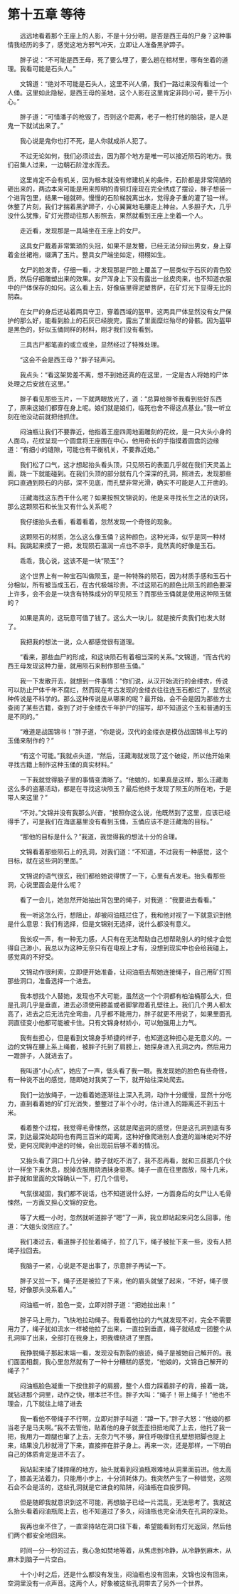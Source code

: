 # 第十五章 等待


　　远远地看着那个王座上的人影，不是十分分明，是否是西王母的尸身？这种事情我经历的多了，感觉这地方邪气冲天，立即让人准备黑驴蹄子。

　　胖子说：“不可能是西王母，死了要么埋了，要么趟在棺材里，哪有坐着的道理。我看可能是石头人。”

　　文锦道：“绝对不可能是石头人，这里不兴人俑，我们一路过来没有看过一个人俑。这里如此隐秘，是西王母的圣地，这个人影在这里肯定非同小可，要千万小心。”

　　胖子道：“可惜潘子的枪毁了，否则这个距离，老子一枪打他的脑袋，是人是鬼一下就试出来了。”

　　我心说是鬼你也打不死，是人你就成杀人犯了。

　　不过无论如何，我们必须过去，因为那个地方是唯一可以接近陨石的地方。我们召集人过来，一边朝石阶漟水而去。

　　这里肯定不会有机关，因为根本就没有修建机关的条件，石阶都是非常简陋的砸出来的，两边本来可能是用来照明的青铜灯座现在完全绣成了摆设，胖子想装一个进背包里，结果一碰就碎。慢慢的石阶梯脱离出水，觉得身子重的灌了铅一样。休整了片刻，我们才揣着黑驴蹄子，小心翼翼地毛腰走上神台。人多胆子大，几乎没什么犹豫，矿灯光攒动往那人影照去，果然就看到王座上坐着一个人。

　　走近看，发现那是一具端坐在王座上的女尸。

　　这具女尸戴着非常繁琐的头冠，如果不是发簪，已经无法分辩出男女，身上穿着金丝裙袍，缀满了玉片。整具女尸端坐如定，栩栩如生。

　　女尸的脸发青，仔细一看，才发现那是尸脸上覆盖了一层类似于石灰的青色胶质，然后仔细雕塑出来的效果。女尸浑身上下没有露出一丝皮肉来，也不知道衣服中的尸体保存的如何。这么看上去，好像庙里得泥塑菩萨，在矿灯光下显得无比的阴森。

　　在女尸的身后还站着两具守卫，穿着西域的盔甲。这两具尸体显然没有女尸保护的那么好，能看到脸上的石灰已经脱完，露出了里面糜烂殆尽的骨骸。因为盔甲是黑色的，好似玉俑同样的材料，刚才我们没有看到。

　　三具古尸都笔直的或立或坐，显然经过了特殊处理。

　　“这会不会是西王母？”胖子轻声问。

　　我点头：“看这架势差不离，想不到她还真的在这里，一定是古人将她的尸体处理之后安放在这里。”

　　胖子看见那些玉片，一下就两眼放光了，道：“总算给胖爷我看到些好东西了，原来这娘们都穿在身上呢。娘们就是娘们，临死也舍不得这点基业。”我一听立刻在他没动前就把他抓住。

　　闷油瓶让我们不要靠近，他指着王座四周地面雕刻的花纹，是一只大头小身的人面鸟，花纹呈现一个圆盘将王座围在中心，他用奇长的手指摸着圆盘的边缘道：“有细小的缝隙，可能也有平衡机关，不要靠近她。”

　　我们松了口气，这才想起抬头看头顶，只见陨石的表面几乎就在我们天灵盖上面，跳一下就能碰到。在我们头顶的部分就有几个深深的孔洞，照进去，发现那些洞口直通到陨石的内部，深不见底，而孔壁非常光滑，确实不可能是人工开凿的。

　　汪藏海找这东西干什么呢？如果按照文锦说的，他是来寻找长生之法的诀窍，那么这颗陨石和长生又有什么关系呢？

　　我仔细抬头去看，看着看着，忽然发现一个奇怪的现象。

　　这颗陨石的材质，怎么这么像玉俑？这种颜色，这种光泽，似乎是同一种材料。我跳起来摸了一把，发现陨石温润一点也不凉手，竟然真的好像是玉石。

　　乖乖，我心说，这该不是一块“陨玉”？

　　这个世界上有一种宝石叫做陨玉，是一种特殊的陨石，因为材质手感和玉石十分相似，所有被当成玉石，在古代极端珍贵。不过这陨石的颜色比陨玉的颜色要深上许多，会不会是一块含有特殊成分的罕见陨玉？而那些玉俑就是使用这种陨玉做的？

　　如果是真的，这玩意可值了钱了。这么大一块儿，就是按斤卖我们也发大财了。

　　我把我的想法一说，众人都感觉很有道理。

　　“看来，那些血尸的形成，和这块陨石有着相当深的关系。”文锦道，“而古代的西王母发现这种力量，就用陨石来制作那些玉俑。”

　　我一下发散开去，就想到一件事情：“你们说，从汉开始流行的金缕衣，传说可以防止尸体千年不腐烂，然而现在考古发现的金缕衣往往连玉石都烂了，显然这种传说是不科学的。那么这种传说是从哪来的呢？最开始，会不会是因为那些方士查阅了某些古籍，查到了对于金缕衣千年护尸的描写，却不知道这个玉和普通的玉是不同的。”

　　“难道是战国锦书！”胖子道，“你是说，汉代的金缕衣是模仿战国锦书上写的玉俑来制作的？”

　　“有这个可能。”我就点头道，“然后，汪藏海就发现了这个破绽，所以他开始来寻找古籍上制作这种玉俑的真实材料。”

　　一下我就觉得脑子里的事情变清晰了。“他娘的，如果真是这样，那么汪藏海这么多的盗墓活动，都是在寻找这块陨玉？最后他终于发现了陨玉的所在地，于是带人来这里？”

　　“不对。”文锦并没有我那么兴奋，“按照你这么说，他既然到了这里，应该已经得手了，可是我们在海底墓里没有看到玉俑，玉俑应该不是汪藏海的目标。”

　　“那他的目标是什么？”我道，我觉得我的想法十分的合理。

　　文锦看着那些陨石上的孔洞，对我们道：“不知道，不过我有一种感觉，这个目标，就在这些洞的里面。”

　　文锦说的语气很玄，我们都给她说得愣了一下，心里有点发毛。抬头看那些洞，心说里面会是什么呢？

　　看了一会儿，她忽然开始抽出背包里的绳子，对我道：“我要进去看看。”

　　我一听这怎么行，想阻止，却被闷油瓶拦住了，我和他对视了一下就意识到他是什么意思：我们有选择，但是文锦别无选择，说什么都没有意义。

　　我长叹一声，有一种无力感，人只有在无法帮助自己想帮助别人的时候才会觉得自己渺小，我总以为这种无奈只有在电视上才有，没想到现实中也会给我碰上，感觉真的不好受。

　　文锦动作很利索，立即便开始准备，让闷油瓶去帮她连接绳子，自己用矿灯照那些洞口，准备选择一个进去。

　　我本想找个人替她，发现也不大可能，虽然这一个个洞都有柏油桶那么大，但是孔洞几乎是垂直，进去必须使用膝盖或者脚掌蹬着孔壁往上。我们几个男人都太高了，进去之后无法完全弯曲，几乎都不能用力，胖子就更不用说了，如果里面孔洞直径变小他都可能被卡住。只有文锦身材娇小，可以勉强用上力气。

　　我有些担心，但是看到文锦身手矫捷的样子，也知道这种担心是无意义的。一边的文锦在腰上系上绳套，被胖子托到了肩膀上，她探身进入孔洞之内，然后用力一蹬胖子，人就进去了。

　　我叫道“小心点”，她应了一声，低头看了我一眼。我发现她的脸色有些奇怪，有一种说不出的感觉，随即她对我笑了一下，就开始往深处爬去。

　　我们一边放绳子，一边看着她逐渐往上深入孔洞，动作十分缓慢，显然十分吃力，直到看着她的矿灯光消失，整整过了半个小时，估计进入的距离还不到五十米。

　　看着整个过程，我觉得毛骨悚然，这就是爬盗洞的感觉，但是这孔洞到底有多深，到达最深处起码也有两三百米的距离，这种好像爬进别人食道的滋味绝对不好受，更何况爬到中途的时候，会出现前后够不着的情况。

　　又抬头看了洞口十几分钟，脖子就吃不消了，我不忍再看，就和三叔那几个伙计一样坐下来休息，脱掉衣服用烧酒抹身驱寒。绳子一直在往里面放，隔十几米，胖子就和里面的文锦确认一下，打几个信号。

　　气氛很凝固，我们都不说话，也不知道说什么好，一方面身后的女尸让人毛骨悚然，一方面又担心文锦的安危。

　　等了大概一小时，忽然就听道胖子“嗯”了一声，我立即站起来问怎么回事，他道：“大姐头没回应了。”

　　我们凑过去，看道胖子拉扯着绳子，拉了几下，绳子被扯下来一些，没有人把绳子拉回去。

　　我脑子一紧，心说是不是出事了，示意胖子再试一下。

　　胖子又拉一下，绳子还是被拉了下来，他的眉头就皱了起来，“不好，绳子很轻，好像那头没系着人。”

　　闷油瓶一听，脸色一变，立即对胖子道：“把她拉出来！”

　　胖子马上用力，飞快地拉动绳子。我看着他拉的力气就发现不对，完全不需要用力了，绳子犹如流水一样被他拉了出来，一直拉到垂直，绳子就结成一团整个从孔洞摔了出来，全部打在我身上，把我缠绕进了里面。

　　我挣脱绳子那起末端一看，发现没有割裂的痕迹，绳子是被她自己解开的。我们面面相觑，我心里忽然就有了一种十分糟糕的感觉，“他娘的，文锦自己解开的绳子？”

　　闷油瓶脸色凝重一下按住胖子的肩膀，整个人借力踩着胖子的背，接着一跳，就钻进那个洞里，动作之快，根本拦不住。胖子大叫：“绳子！带上绳子！”他也不理会，几下就往上缩了进去

　　我一看他不带绳子不行啊，立即对胖子叫道：“蹲一下。”胖子大怒：“他娘的都当老子是马夫啊。”我不去管他，贴着他的身子就歪歪扭扭地爬了上去，他托了我一把，我用力一蹬腿也窜了上去，无奈力气不够，屏住呼吸撑住孔壁想把脚也提上来，结果没几秒就滑了下来，直接摔在胖子身上。再来一次，还是那样，一下明白自己的体质肯定是进不去了。

　　我站起来揉了揉摔痛的地方，抬头就看到闷油瓶艰难地从洞里面前进。他太高了，膝盖无法着力，只能用小步上，十分消耗体力。我突然产生了一种错觉，这陨石会不会是活的，这些孔洞就是它进食的陷阱，闷油瓶在自投罗网。

　　但是随即我就意识到这不可能，再想脑子已经一片混乱，无法思考了。我就这么抬头看着闷油瓶爬上去，也不知道过了多久，闷油瓶也完全消失在孔洞的深处。

　　我再也坐不住了，一直坚持站在洞口往下看，希望能看到有灯光返回，然后他们两个都安全地回来。

　　时间一分一秒的过去，我心急如焚地等着，从焦虑到冷静，从冷静到麻木，从麻木到脑子一片空白。

　　十个小时之后，还是什么都没有发生，闷油瓶也没有回来，文锦也没有回来，空洞里没有一点声音。这两个人，好象被这些孔洞带去了另外一个世界。

